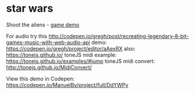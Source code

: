 # star wars
Shoot the aliens - <a href="https://codepen.io/ManuelBv/pen/PBbMop"> game demo</a>

For audio try this
http://codepen.io/gregh/post/recreating-legendary-8-bit-games-music-with-web-audio-api
demo: https://codepen.io/gregh/project/editor/aAexRX
also: https://tonejs.github.io/
toneJS midi example: https://tonejs.github.io/examples/#jump
toneJS midi convert: http://tonejs.github.io/MidiConvert/

View this demo in Codepen:
https://codepen.io/ManuelBv/project/full/DdYWPy